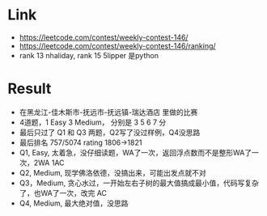 # Link
- https://leetcode.com/contest/weekly-contest-146/
- https://leetcode.com/contest/weekly-contest-146/ranking/
- rank 13 nhaliday, rank 15 5lipper 是python

# Result
- 在黑龙江-佳木斯市-抚远市-抚远镇-瑞达酒店 里做的比赛
- 4道题，1 Easy 3 Medium， 分别是 3 5 6 7 分
- 最后只过了 Q1 和 Q3 两题，Q2写了没过样例，Q4没思路
- 最后排名 757/5074  rating 1806->1821
- Q1, Easy, 太着急，没仔细读题，WA了一次，返回浮点数而不是整形WA了一次，2WA 1AC
- Q2, Medium, 现学佛洛依德，没搞出来，可能出发点就不对
- Q3，Medium, 贪心水过，一开始左右子树的最大值搞成最小值，代码写复杂了，也WA了一次，改完 AC
- Q4, Medium, 最大绝对值，没思路